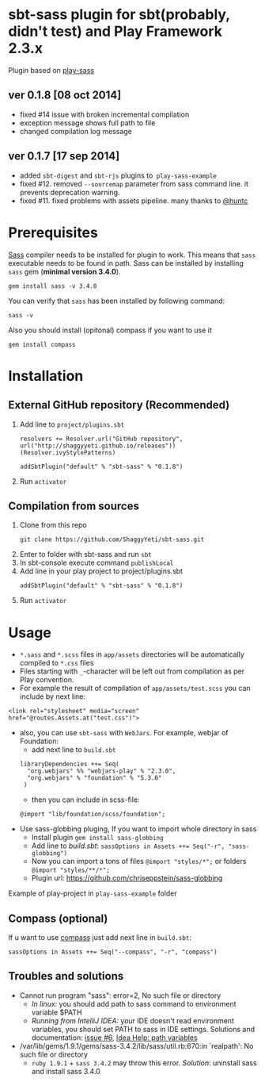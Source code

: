 sbt-sass plugin for sbt(probably, didn't test) and Play Framework 2.3.x
========
Plugin based on [play-sass][play-sass] 

## ver 0.1.8 [08 oct 2014]
* fixed #14 issue with broken incremental compilation
* exception message shows full path to file
* changed compilation log message

## ver 0.1.7 [17 sep 2014]
* added `sbt-digest` and `sbt-rjs` plugins to` play-sass-example`
* fixed #12. removed `--sourcemap` parameter from sass command line. it prevents deprecation warning. 
* fixed #11. fixed problems with assets pipeline. many thanks to [@huntc][huntc]  

# Prerequisites
[Sass][sass] compiler needs to be installed for plugin to work. This means that `sass` executable
needs to be found in path. Sass can be installed by installing `sass` gem (**minimal version 3.4.0**).
```
gem install sass -v 3.4.0 
```
You can verify that `sass` has been installed by following command:
```
sass -v
```
Also you should install (opitonal) compass if you want to use it
```
gem install compass
```

# Installation
## External GitHub repository (Recommended)
1. Add line to `project/plugins.sbt`
   ```
   resolvers += Resolver.url("GitHub repository", url("http://shaggyyeti.github.io/releases"))(Resolver.ivyStylePatterns)

   addSbtPlugin("default" % "sbt-sass" % "0.1.8")
   ```
2. Run `activator`

## Compilation from sources
1. Clone from this repo
   ```
   git clone https://github.com/ShaggyYeti/sbt-sass.git
   ```
2. Enter to folder with sbt-sass and run `sbt`
3. In sbt-console execute command `publishLocal`
4. Add line in your play project to project/plugins.sbt
   ```
   addSbtPlugin("default" % "sbt-sass" % "0.1.8")
   ```
5. Run `activator`

# Usage
* `*.sass` and `*.scss` files in `app/assets` directories will be automatically compiled to `*.css` files
* Files starting with `_`-character will be left out from compilation as per Play convention.
* For example the result of compilation of `app/assets/test.scss` you can include by next line:
```
<link rel="stylesheet" media="screen" href="@routes.Assets.at("test.css")">
```
* also, you can use `sbt-sass` with `WebJars`. For example, webjar of Foundation:
  * add next line to `build.sbt`
   ```
   libraryDependencies ++= Seq(
     "org.webjars" %% "webjars-play" % "2.3.0",
     "org.webjars" % "foundation" % "5.3.0"
    )
   ```
  * then you can include in scss-file:
   ```
   @import "lib/foundation/scss/foundation";
   ```
* Use sass-globbing pluging, If you want to import whole directory in sass
  * Install plugin `gem install sass-globbing`
  * Add line to *build.sbt*: `sassOptions in Assets ++= Seq("-r", "sass-globbing")`
  * Now you can import a tons of files `@import "styles/*";` or folders `@import "styles/**/*";`
  * Plugin url: https://github.com/chriseppstein/sass-globbing

Example of play-project in `play-sass-example` folder

## Compass (optional)
If u want to use [compass][compass] just add next line in `build.sbt`:
```
sassOptions in Assets ++= Seq("--compass", "-r", "compass")
```

## Troubles and solutions
* Cannot run program "sass": error=2, No such file or directory
  * *In linux:* you should add path to sass command to environment variable $PATH
  * *Running from IntelliJ IDEA:* your IDE doesn't read environment variables, you should set PATH to sass in IDE settings. Solutions and documentation: [issue #6][issue6], [Idea Help: path variables][idea-env-vars]
* /var/lib/gems/1.9.1/gems/sass-3.4.2/lib/sass/util.rb:670:in `realpath': No such file or directory
  * `ruby 1.9.1` + `sass 3.4.2` may throw this error. *Solution*: uninstall sass and install sass 3.4.0



[play-sass]: https://github.com/jlitola/play-sass
[sass]: http://sass-lang.com/
[compass]: http://compass-style.org/
[play-2.3-anatomy]: http://www.playframework.com/documentation/2.3.x/Anatomy
[issue6]: https://github.com/ShaggyYeti/sbt-sass/issues/6#issuecomment-49294238
[idea-env-vars]: http://www.jetbrains.com/idea/webhelp/path-variables-2.html
[onelson]: https://github.com/onelson
[huntc]: https://github.com/huntc
